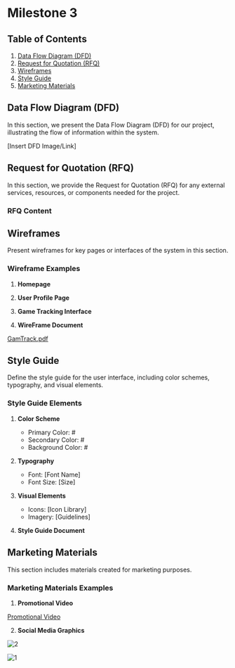 # Milestone 3

## Table of Contents

1. [Data Flow Diagram (DFD)](#data-flow-diagram-dfd)
2. [Request for Quotation (RFQ)](#request-for-quotation-rfq)
3. [Wireframes](#wireframes)
4. [Style Guide](#style-guide)
5. [Marketing Materials](#marketing-materials)

## Data Flow Diagram (DFD)

In this section, we present the Data Flow Diagram (DFD) for our project, illustrating the flow of information within the system.

[Insert DFD Image/Link]

## Request for Quotation (RFQ)

In this section, we provide the Request for Quotation (RFQ) for any external services, resources, or components needed for the project.


### RFQ Content



## Wireframes

Present wireframes for key pages or interfaces of the system in this section.

### Wireframe Examples

1. **Homepage**
 

2. **User Profile Page**
   

3. **Game Tracking Interface**



4. **WireFrame Document**

[GamTrack.pdf](https://github.com/cis-famu/GameTrack/files/13077108/GamTrack.pdf)

## Style Guide

Define the style guide for the user interface, including color schemes, typography, and visual elements.

### Style Guide Elements

1. **Color Scheme**
   - Primary Color: #
   - Secondary Color: #
   - Background Color: #

2. **Typography**
   - Font: [Font Name]
   - Font Size: [Size]

3. **Visual Elements**
   - Icons: [Icon Library]
   - Imagery: [Guidelines]
  
 4. **Style Guide Document**

    

## Marketing Materials

This section includes materials created for marketing purposes.

### Marketing Materials Examples


1. **Promotional Video**

[Promotional Video](https://github.com/cis-famu/GameTrack/assets/110430142/723a9e25-96e7-47e9-a0e1-7323f00e7c45)


2. **Social Media Graphics**

   
  ![2](https://github.com/cis-famu/GameTrack/assets/110430142/a5f66dc0-f80e-4bd3-bc40-d78f52b39730)

![1](https://github.com/cis-famu/GameTrack/assets/110430142/29b6a4bb-3fd9-4dbd-a8d9-1573bef3273d)


